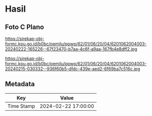 # Hasil

## Foto C Plano

https://sirekap-obj-formc.kpu.go.id/b0bc/pemilu/ppwp/62/01/06/20/04/6201062004003-20240222-165226--67f23470-b7aa-4c6f-a9aa-167fb4e8dff2.jpg

https://sirekap-obj-formc.kpu.go.id/b0bc/pemilu/ppwp/62/01/06/20/04/6201062004003-20240215-030332--936f60b5-dfdc-439e-aed2-6f69ba7c516c.jpg


## Metadata

| Key        | Value               |
| ---------- | ------------------- |
| Time Stamp | 2024-02-22 17:00:00 |



